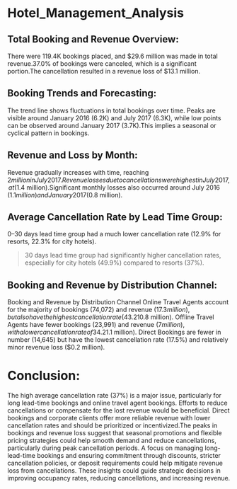 # Hotel_Management_Analysis

## Total Booking and Revenue Overview:

There were 119.4K bookings placed, and $29.6 million was made in total revenue.37.0% of bookings were canceled, which is a significant portion.The cancellation resulted in a revenue loss of $13.1 million.
## Booking Trends and Forecasting:
The trend line shows fluctuations in total bookings over time. Peaks are visible around January 2016 (6.2K) and July 2017 (6.3K), while low points can be observed around January 2017 (3.7K).This implies a seasonal or cyclical pattern in bookings.
## Revenue and Loss by Month:
Revenue gradually increases with time, reaching $2 million in July 2017.Revenue losses due to cancellations were highest in July 2017, at ($1.4 million).Significant monthly losses also occurred around July 2016 ($1.1 million) and January 2017 ($0.8 million).
## Average Cancellation Rate by Lead Time Group:
 0–30 days lead time group had a much lower cancellation rate (12.9% for resorts, 22.3% for city hotels).
 >30 days lead time group had significantly higher cancellation rates, especially for city hotels (49.9%) compared to resorts (37%).
## Booking and Revenue by Distribution Channel:
Booking and Revenue by Distribution Channel Online Travel Agents account for the majority of bookings (74,072) and revenue ($17.3 million), but also have the highest cancellation rate (43.2%) and the most significant revenue loss ($10.8 million).
Offline Travel Agents have fewer bookings (23,991) and revenue ($7 million), with a lower cancellation rate of 34.2% but a substantial loss of ($1.1 million).
Direct Bookings are fewer in number (14,645) but have the lowest cancellation rate (17.5%) and relatively minor revenue loss ($0.2 million).

# Conclusion:
The high average cancellation rate (37%) is a major issue, particularly for long lead-time bookings and online travel agent bookings. Efforts to reduce cancellations or compensate for the lost revenue would be beneficial. Direct bookings and corporate clients offer more reliable revenue with lower cancellation rates and should be prioritized or incentivized.The peaks in bookings and revenue loss suggest that seasonal promotions and flexible pricing strategies could help smooth demand and reduce cancellations, particularly during peak cancellation periods.
A focus on managing long-lead-time bookings and ensuring commitment through discounts, stricter cancellation policies, or deposit requirements could help mitigate revenue loss from cancellations.
These insights could guide strategic decisions in improving occupancy rates, reducing cancellations, and increasing revenue.
